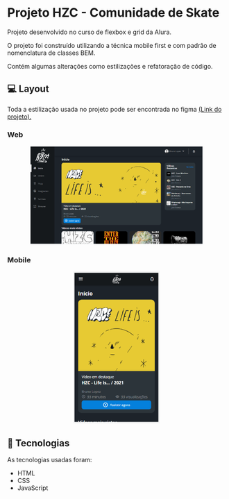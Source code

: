 # Projeto HZC - Comunidade de Skate

<p>Projeto desenvolvido no curso de flexbox e grid da Alura. </p>
<p>O projeto foi construído utilizando a técnica mobile first e com padrão de nomenclatura de classes BEM.</p> 
<p>Contém algumas alterações como estilizações e refatoração de código.</p>


## 💻 Layout  

Toda a estilização usada no projeto pode ser encontrada no figma
[(Link do projeto).](https://www.figma.com/file/ibWktwVpnog76rMYOdVhks/Dispondo-elementos-com-flexbox-e-grid?node-id=54%3A2358)

### Web

<p align="center">
  <img alt="Projeto HZC - Versão web" title="Projeto HZC" src="assets/img/tela-web.PNG" width="400px">
</p>

### Mobile

<p align="center">
  <img alt="Projeto HZC - Versão mobile" title="Projeto HZC" src="assets/img/tela-mobile.PNG" width="200px">
</p>

 ## 🔧 Tecnologias 

As tecnologias usadas foram: 
* HTML
* CSS
* JavaScript

